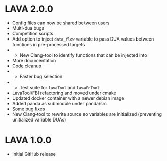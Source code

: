 # LAVA 2.0.0

* Config files can now be shared between users
* Multi-dua bugs
* Competition scripts
* Add option to inject `data_flow` variable to pass DUA values between functions in pre-processed targets
* * New Clang-tool to identify functions that can be injected into
* More documentation
* Code cleanup
* * Faster bug selection
* * Test suite for `lavaTool` and `lavaFnTool`
* LavaTool/FBI refactoring and moved under cmake
* Updated docker container with a newer debian image
* Added panda as submodule under panda/src
* Some bug fixes
* New Clang-tool to rewrite source so variables are initialized (preventing unitialized variable DUAs)

# LAVA 1.0.0
* Initial GitHub release
